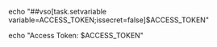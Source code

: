 echo "##vso[task.setvariable variable=ACCESS_TOKEN;issecret=false]$ACCESS_TOKEN"

echo "Access Token: $ACCESS_TOKEN"
